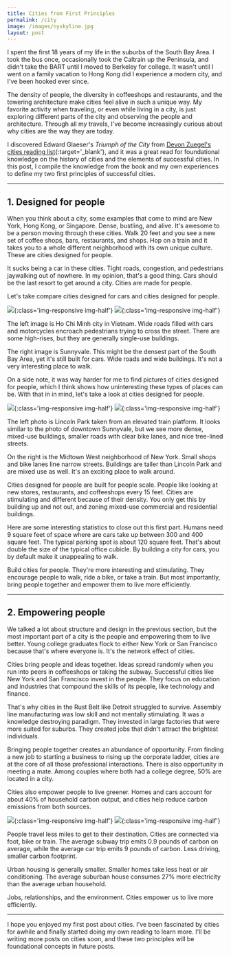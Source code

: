 ```yaml
---
title: Cities from First Principles
permalink: /city
image: /images/nyskyline.jpg
layout: post
---
```

I spent the first 18 years of my life in the suburbs of the South Bay Area. I took the bus once, occasionally took the Caltrain up the Peninsula, and didn't take the BART until I moved to Berkeley for college. It wasn't until I went on a family vacation to Hong Kong did I experience a modern city, and I've been hooked ever since.

The density of people, the diversity in coffeeshops and restaurants, and the towering architecture make cities feel alive in such a unique way. My favorite activity when traveling, or even while living in a city, is just exploring different parts of the city and observing the people and architecture. Through all my travels, I've become increasingly curious about why cities are the way they are today.

I discovered Edward Glaeser's *Triumph of the City* from [Devon Zuegel's cities reading list](https://devonzuegel.com/post/cities-reading-list){:target='_blank'}, and it was a great read for foundational knowledge on the history of cities and the elements of successful cities. In this post, I compile the knowledge from the book and my own experiences to define my two first principles of successful cities.

<hr class='post-hr'/>

## 1. Designed for people

When you think about a city, some examples that come to mind are New York, Hong Kong, or Singapore. Dense, bustling, and alive. It's awesome to be a person moving through these cities. Walk 20 feet and you see a new set of coffee shops, bars, restaurants, and shops. Hop on a train and it takes you to a whole different neighborhood with its own unique culture. These are cities designed for people.

It sucks being a car in these cities. Tight roads, congestion, and pedestrians jaywalking out of nowhere. In my opinion, that's a good thing. Cars should be the last resort to get around a city. Cities are made for people.

Let's take compare cities designed for cars and cities designed for people.

![](/images/vietnam-cars.jpg){:class='img-responsive img-half'}
![](/images/sunnyvale-cars.jpg){:class='img-responsive img-half'}

The left image is Ho Chi Minh city in Vietnam. Wide roads filled with cars and motorcycles encroach pedestrians trying to cross the street. There are some high-rises, but they are generally single-use buildings.

The right image is Sunnyvale. This might be the densest part of the South Bay Area, yet it's still built for cars. Wide roads and wide buildings. It's not a very interesting place to walk.

On a side note, it was way harder for me to find pictures of cities designed for people, which I think shows how uninteresting these types of places can be. With that in in mind, let's take a look at cities designed for people.

![](/images/chicago-people.jpg){:class='img-responsive img-half'}
![](/images/ny-people.jpg){:class='img-responsive img-half'}

The left photo is Lincoln Park taken from an elevated train platform. It looks similar to the photo of downtown Sunnyvale, but we see more dense, mixed-use buildings, smaller roads with clear bike lanes, and nice tree-lined streets.

On the right is the Midtown West neighborhood of New York. Small shops and bike lanes line narrow streets. Buildings are taller than Lincoln Park and are mixed use as well. It's an exciting place to walk around.

Cities designed for people are built for people scale. People like looking at new stores, restaurants, and coffeeshops every 15 feet. Cities are stimulating and different because of their density. You only get this by building up and not out, and zoning mixed-use commercial and residential buildings.

Here are some interesting statistics to close out this first part. Humans need 9 square feet of space where are cars take up between 300 and 400 square feet. The typical parking spot is about 120 square feet. That's about double the size of the typical office cubicle. By building a city for cars, you by default make it unappealing to walk.

Build cities for people. They're more interesting and stimulating. They encourage people to walk, ride a bike, or take a train. But most importantly, bring people together and empower them to live more efficiently.

<hr class='post-hr'/>

## 2. Empowering people

We talked a lot about structure and design in the previous section, but the most important part of a city is the people and empowering them to live better. Young college graduates flock to either New York or San Francisco because that's where everyone is. It's the network effect of cities.

Cities bring people and ideas together. Ideas spread randomly when you run into peers in coffeeshops or taking the subway. Successful cities like New York and San Francisco invest in the people. They focus on education and industries that compound the skills of its people, like technology and finance.

That's why cities in the Rust Belt like Detroit struggled to survive. Assembly line manufacturing was low skill and not mentally stimulating. It was a knowledge destroying paradigm. They invested in large factories that were more suited for suburbs. They created jobs that didn't attract the brightest individuals.

Bringing people together creates an abundance of opportunity. From finding a new job to starting a business  to rising up the corporate ladder, cities are at the core of all those professional interactions. There is also opportunity in meeting a mate. Among couples where both had a college degree, 50% are located in a city.

Cities also empower people to live greener. Homes and cars account for about 40% of household carbon output, and cities help reduce carbon emissions from both sources.

![](/images/bikes.jpg){:class='img-responsive img-half'}
![](/images/trainstation.jpg){:class='img-responsive img-half'}

People travel less miles to get to their destination. Cities are connected via foot, bike or train. The average subway trip emits 0.9 pounds of carbon on average, while the average car trip emits 9 pounds of carbon. Less driving, smaller carbon footprint.

Urban housing is generally smaller. Smaller homes take less heat or air conditioning. The average suburban house consumes 27% more electricity than the average urban household.

Jobs, relationships, and the environment. Cities empower us to live more efficiently.

<hr class='post-hr'/>

I hope you enjoyed my first post about cities. I've been fascinated by cities for awhile and finally started doing my own reading to learn more. I'll be writing more posts on cities soon, and these two principles will be foundational concepts in future posts.